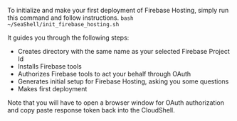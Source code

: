 To initialize and make your first deployment 
of Firebase Hosting, simply run this command and follow instructions.
`bash ~/SeaShell/init_firebase_hosting.sh`

It guides you through the following steps:
- Creates directory with the same name as your selected Firebase Project Id
- Installs Firebase tools
- Authorizes Firebase tools to act your behalf through OAuth
- Generates initial setup for Firebase Hosting, asking you some questions
- Makes first deployment

Note that you will have to open a browser window for OAuth authorization and 
copy paste response token back into the CloudShell. 
